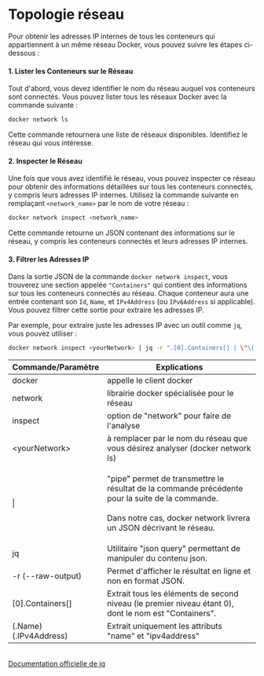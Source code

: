 # Topologie réseau

Pour obtenir les adresses IP internes de tous les conteneurs qui appartiennent à un même réseau Docker, vous pouvez suivre les étapes ci-dessous :

#### 1. **Lister les Conteneurs sur le Réseau**

Tout d'abord, vous devez identifier le nom du réseau auquel vos conteneurs sont connectés. Vous pouvez lister tous les réseaux Docker avec la commande suivante :

```bash
docker network ls
```

Cette commande retournera une liste de réseaux disponibles. Identifiez le réseau qui vous intéresse.

#### 2. **Inspecter le Réseau**

Une fois que vous avez identifié le réseau, vous pouvez inspecter ce réseau pour obtenir des informations détaillées sur tous les conteneurs connectés, y compris leurs adresses IP internes. Utilisez la commande suivante en remplaçant `<network_name>` par le nom de votre réseau :

```bash
docker network inspect <network_name>
```

Cette commande retourne un JSON contenant des informations sur le réseau, y compris les conteneurs connectés et leurs adresses IP internes.

#### 3. **Filtrer les Adresses IP**

Dans la sortie JSON de la commande `docker network inspect`, vous trouverez une section appelée `"Containers"` qui contient des informations sur tous les conteneurs connectés au réseau. Chaque conteneur aura une entrée contenant son `Id`, `Name`, et `IPv4Address` (ou `IPv6Address` si applicable). Vous pouvez filtrer cette sortie pour extraire les adresses IP.

Par exemple, pour extraire juste les adresses IP avec un outil comme `jq`, vous pouvez utiliser :

```bash
docker network inspect <yourNetwork> | jq -r ".[0].Containers[] | \"\(.Name) \(.IPv4Address)""
```

| Commande/Paramètre     | Explications                                                                                                                                                                       |
| ---------------------- | ---------------------------------------------------------------------------------------------------------------------------------------------------------------------------------- |
| docker                 | appelle le client docker                                                                                                                                                           |
| network                | librairie docker spécialisée pour le réseau                                                                                                                                        |
| inspect                | option de "network" pour faire de l'analyse                                                                                                                                        |
| \<yourNetwork>         | à remplacer par le nom du réseau que vous désirez analyser (docker network ls)                                                                                                     |
| \|                     | <p>"pipe" permet de transmettre le résultat de la commande précédente pour la suite de la commande.<br><br>Dans notre cas, docker network livrera un JSON décrivant le réseau.</p> |
| jq                     | Utilitaire "json query" permettant de manipuler du contenu json.                                                                                                                   |
| -r  (--raw-output)     | Permet d'afficher le résultat en ligne et non en format JSON.                                                                                                                      |
| \[0].Containers\[]     | Extrait tous les éléments de second niveau (le premier niveau étant 0), dont le nom est "Containers".                                                                              |
| (.Name) (.IPv4Address) | Extrait uniquement les attributs "name" et "ipv4address"                                                                                                                           |

\
[Documentation officielle de jq](./#id-1.-lister-les-conteneurs-sur-le-reseau)
